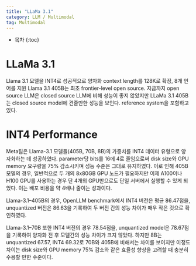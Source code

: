 ```yaml
---
title: "LLaMa 3.1"
category: LLM / Multimodal
tag: Multimodal
---
```








* 목차
{:toc}










# LLaMa 3.1
Llama 3.1 모델을 INT4로 성공적으로 양자화
context length를 128K로 확장, 8개 언어를 지원
Llama 3.1 405B는 최초 frontier-level open source. 지금까지 open source LLM은 closed source LLM에 비해 성능이 좋지 않았지만 LLaMa 3.1 405B는  closed source model에 견줄만한 성능을 보인다.
reference system을 포함하고 있다. 

# INT4 Performance

Meta팀은 Llama-3.1 모델들(405B, 70B, 8B)의 가중치를 INT4 데이터 유형으로 양자화하는 데 성공하였다. parameter당 bits를 16에 4로 줄임으로써 disk size와 GPU memory 요구량을 75% 감소시키며 성능 수준은 그대로 유지하였다.
이로 인해 405B 모델의 경우, 일반적으로 두 개의 8x80GB GPU 노드가 필요하지만 이제 A100이나 H100 GPU를 사용하는 경우 단 4개의 GPU만으로도 단일 서버에서 실행할 수 있게 되었다.
이는 배포 비용을 약 4배나 줄이는 성과이다.

Llama-3.1–405B의 경우, OpenLLM benchmark에서 INT4 버전은 평균 86.47점을, unquantized 버전은 86.63을 기록하여 두 버전 간의 성능 차이가 매우 작은 것으로 확인하였다.

Llama-3.1–70B 또한 INT4 버전의 경우 78.54점을, unquantized model은 78.67점을 기록하여 양자화 전 후 모델간의 성능 차이가 크지 않았다. 하지만 8B는 unquantized 67.57,  INT4 69.32로 70B와 405B에 비해서는 차이를 보이지만 이정도 차이는 disk size와 GPU memory 75% 감소와 같은 효율성 향상을 고려할 때 충분히 수용할 만한 수준이다.
